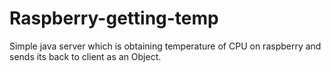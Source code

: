 # Raspberry-getting-temp

Simple java server which is obtaining temperature of CPU on raspberry and sends its back to client as an Object.
